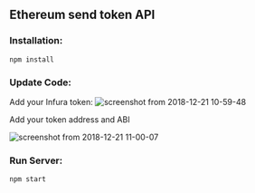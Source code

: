## Ethereum send token API

### Installation:

    npm install 
    
### Update Code:

  Add your Infura token:
![screenshot from 2018-12-21 10-59-48](https://user-images.githubusercontent.com/25963228/50327152-ab69d980-050f-11e9-8820-c72ef58ab367.png)

  Add your token address and ABI

![screenshot from 2018-12-21 11-00-07](https://user-images.githubusercontent.com/25963228/50327294-45ca1d00-0510-11e9-9acb-128f73cfcfaa.png)

### Run Server:

    npm start

